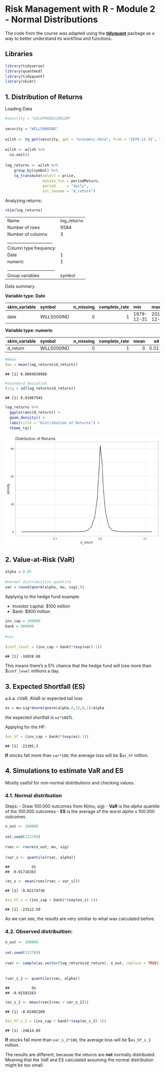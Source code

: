 Risk Management with R - Module 2 - Normal Distributions
================

The code from the course was adapted using the
[**tidyquant**](https://business-science.github.io/tidyquant/index.html)
package as a way to better understand its workflow and functions.

## Libraries

``` r
library(tidyverse)
library(quantmod)
library(tidyquant)
library(skimr)
```

## 1\. Distribution of Returns

Loading Data

``` r
#security = "GOLDPMGBD228NLBM"

security = "WILL5000IND"

wilsh <- tq_get(security, get = "economic.data", from = "1979-12-31", to  = "2017-12-31")

wilsh <- wilsh %>% 
  na.omit()

log_returns <- wilsh %>%
    group_by(symbol) %>%
    tq_transmute(select = price, 
                 mutate_fun = periodReturn, 
                 period     = "daily", 
                 col_rename = "d_return")
```

Analyzing returns:

``` r
skim(log_returns)
```

|                                                  |              |
| :----------------------------------------------- | :----------- |
| Name                                             | log\_returns |
| Number of rows                                   | 9584         |
| Number of columns                                | 3            |
| \_\_\_\_\_\_\_\_\_\_\_\_\_\_\_\_\_\_\_\_\_\_\_   |              |
| Column type frequency:                           |              |
| Date                                             | 1            |
| numeric                                          | 1            |
| \_\_\_\_\_\_\_\_\_\_\_\_\_\_\_\_\_\_\_\_\_\_\_\_ |              |
| Group variables                                  | symbol       |

Data summary

**Variable type:
Date**

| skim\_variable | symbol      | n\_missing | complete\_rate | min        | max        | median     | n\_unique |
| :------------- | :---------- | ---------: | -------------: | :--------- | :--------- | :--------- | --------: |
| date           | WILL5000IND |          0 |              1 | 1979-12-31 | 2017-12-29 | 1998-12-14 |      9584 |

**Variable type:
numeric**

| skim\_variable | symbol      | n\_missing | complete\_rate | mean |   sd |     p0 | p25 | p50 |  p75 | p100 | hist  |
| :------------- | :---------- | ---------: | -------------: | ---: | ---: | -----: | --: | --: | ---: | ---: | :---- |
| d\_return      | WILL5000IND |          0 |              1 |    0 | 0.01 | \-0.17 |   0 |   0 | 0.01 | 0.11 | ▁▁▅▇▁ |

``` r
#mean
(mu = mean(log_returns$d_return))
```

    ## [1] 0.0004930988

``` r
#standard deviation
(sig = sd(log_returns$d_return))
```

    ## [1] 0.01067945

``` r
log_returns %>% 
  ggplot(aes(d_return)) +
  geom_density() +
  labs(title = "Distribution of Returns") + 
  theme_tq()
```

![](Module-2_files/figure-gfm/unnamed-chunk-3-1.png)<!-- -->

## 2\. Value-at-Risk (VaR)

``` r
alpha = 0.05

#normal distribuition quantile
var = round(qnorm(alpha, mu, sig),6)
```

Applying to the hedge fund example:

  - Investor capital: $100 million
  - Bank: $900 million

<!-- end list -->

``` r
inv_cap = 100000
bank = 900000 

#var

(conf_level = (inv_cap + bank)*(exp(var)-1))
```

    ## [1] -16928.08

This means there’s a 5% chance that the hedge fund will lose more than
$`conf_level` millions a day.

## 3\. Expected Shortfall (ES)

a.k.a. cVaR, AVaR or expected tail loss

``` r
es = mu-sig*dnorm(qnorm(alpha,0,1),0,1)/alpha
```

the expected shortfall is `es*100`%.

Applying for the HF:

``` r
(es_hf = (inv_cap + bank)*(exp(es)-1))
```

    ## [1] -21305.3

**If** stocks fall more than `var*100`, the average loss will be
$`es_hf` million.

## 4\. Simulations to estimate VaR and ES

Mostly useful for non-normal distributions and checking values.

### 4.1. Normal distribution

Steps: - Draw 100.000 outcomes from N(mu, sig) - **VaR** is the *alpha*
quantile of the 100.000 outcomes - **ES** is the average of the worst
*alpha* x 100.000 outcomes

``` r
n_out <- 100000

set.seed(123789)

rvec <- rnorm(n_out, mu, sig)

(var_s <- quantile(rvec, alpha))
```

    ##          5% 
    ## -0.01716363

``` r
(es_s <- mean(rvec[rvec < var_s]))
```

    ## [1] -0.02174736

``` r
(es_hf_s = (inv_cap + bank)*(exp(es_s)-1))
```

    ## [1] -21512.59

As we can see, the results are very similiar to what was calculated
before.

### 4.2. Observed distribuition:

``` r
n_out <- 100000

set.seed(123789)

rvec <- sample(as.vector(log_returns$d_return), n_out, replace = TRUE)


(var_s_2 <- quantile(rvec, alpha))
```

    ##          5% 
    ## -0.01583263

``` r
(es_s_2 <- mean(rvec[rvec < var_s_2]))
```

    ## [1] -0.02492209

``` r
(es_hf_s_2 = (inv_cap + bank)*(exp(es_s_2)-1))
```

    ## [1] -24614.09

**If** stocks fall more than `var_s_2*100`, the average loss will be
$`es_hf_s_2` million.

The results are different, because the returns are **not** normally
distributed. Meaning that the VaR and ES calculated assuming the normal
distribution might be too small.
